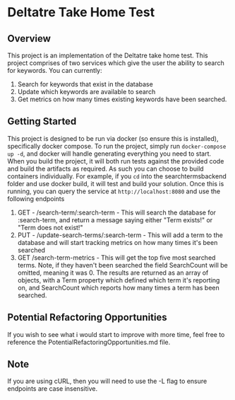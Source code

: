 # Deltatre Take Home Test
## Overview
This project is an implementation of the Deltatre take home test. This project comprises of two services which give the user the ability to search for keywords. You can currently:
1. Search for keywords that exist in the database
2. Update which keywords are available to search
3. Get metrics on how many times existing keywords have been searched.

## Getting Started
This project is designed to be run via docker (so ensure this is installed), specifically docker compose. To run the project, simply run `docker-compose up -d`, and docker will handle generating everything you need to start.
When you build the project, it will both run tests against the provided code and build the artifacts as required. As such you can choose to build containers individually. For example, if you `cd` into the searchtermsbackend folder and use docker build, it will test and build your solution.
Once this is running, you can query the service at `http://localhost:8080` and use the following endpoints
1. GET - /search-term/:search-term - This will search the database for :search-term, and return a message saying either "Term exists!" or "Term does not exist!"
2. PUT - /update-search-terms/:search-term - This will add a term to the database and will start tracking metrics on how many times it's been searched
3. GET /search-term-metrics - This will get the top five most searched terms. Note, if they haven't been searched the field SearchCount will be omitted, meaning it was 0. The results are returned as an array of objects, with a Term property which defined which term it's reporting on, and SearchCount which reports how many times a term has been searched.

## Potential Refactoring Opportunities
If you wish to see what i would start to improve with more time, feel free to reference the PotentialRefactoringOpportunities.md file.

## Note
If you are using cURL, then you will need to use the -L flag to ensure endpoints are case insensitive. 
